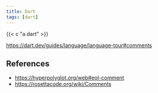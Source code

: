 ```yaml
---
title: Dart
tags: [dart]
---
```


{{< c "a.dart" >}}

<https://dart.dev/guides/language/language-tour#comments>

## References

- <https://hyperpolyglot.org/web#eol-comment>
- <https://rosettacode.org/wiki/Comments>
